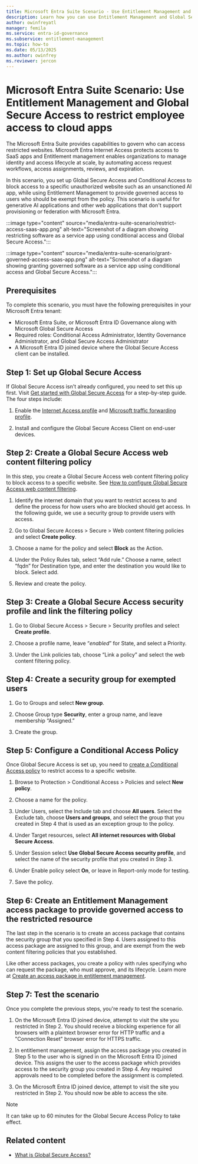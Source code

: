 ```yaml
---
title: Microsoft Entra Suite Scenario - Use Entitlement Management and Global Secure Access to restrict employee access to cloud apps 
description: Learn how you can use Entitlement Management and Global Secure Access to restrict employee access to cloud apps.
author: owinfreyatl
manager: femila
ms.service: entra-id-governance
ms.subservice: entitlement-management
ms.topic: how-to
ms.date: 05/13/2025
ms.author: owinfrey
ms.reviewer: jercon
---
```



# Microsoft Entra Suite Scenario: Use Entitlement Management and Global Secure Access to restrict employee access to cloud apps 

The Microsoft Entra Suite provides capabilities to govern who can access restricted websites. Microsoft Entra Internet Access protects access to SaaS apps and Entitlement management enables organizations to manage identity and access lifecycle at scale, by automating access request workflows, access assignments, reviews, and expiration.

In this scenario, you set up Global Secure Access and Conditional Access to block access to a specific unauthorized website such as an unsanctioned AI app, while using Entitlement Management to provide governed access to users who should be exempt from the policy. This scenario is useful for generative AI applications and other web applications that don't support provisioning or federation with Microsoft Entra.

:::image type="content" source="media/entra-suite-scenario/restrict-access-saas-app.png" alt-text="Screenshot of a diagram showing restricting software as a service app using conditional access and Global Secure Access.":::

:::image type="content" source="media/entra-suite-scenario/grant-governed-access-saas-app.png" alt-text="Screenshot of a diagram showing granting governed software as a service app using conditional access and Global Secure Access.":::

## Prerequisites

To complete this scenario, you must have the following prerequisites in your Microsoft Entra tenant:

- Microsoft Entra Suite, or Microsoft Entra ID Governance along with Microsoft Global Secure Access
- Required roles: Conditional Access Administrator, Identity Governance Administrator, and Global Secure Access Administrator
- A Microsoft Entra ID joined device where the Global Secure Access client can be installed.

## Step 1: Set up Global Secure Access

If Global Secure Access isn't already configured, you need to set this up first. Visit [Get started with Global Secure Access](../global-secure-access/quickstart-access-admin-center.md) for a step-by-step guide. The four steps include:

1. Enable the [Internet Access profile](../global-secure-access/how-to-manage-internet-access-profile.md) and [Microsoft traffic forwarding profile](../global-secure-access/how-to-manage-microsoft-profile.md).

1. Install and configure the Global Secure Access Client on end-user devices.

## Step 2: Create a Global Secure Access web content filtering policy

In this step, you create a Global Secure Access web content filtering policy to block access to a specific website. See [How to configure Global Secure Access web content filtering](../global-secure-access/how-to-configure-web-content-filtering.md).

1. Identify the internet domain that you want to restrict access to and define the process for how users who are blocked should get access. In the following guide, we use a security group to provide users with access.

1. Go to Global Secure Access > Secure > Web content filtering policies and select **Create policy**.

1. Choose a name for the policy and select **Block** as the Action.

1. Under the Policy Rules tab, select “Add rule.” Choose a name, select “fqdn” for Destination type, and enter the destination you would like to block. Select add.

1. Review and create the policy.

## Step 3: Create a Global Secure Access security profile and link the filtering policy

1. Go to Global Secure Access > Secure > Security profiles and select **Create profile**.

1. Choose a profile name, leave “*enabled*” for State, and select a Priority.

1. Under the Link policies tab, choose “Link a policy” and select the web content filtering policy.

## Step 4: Create a security group for exempted users

1. Go to Groups and select **New group**.

1. Choose Group type **Security**, enter a group name, and leave membership “Assigned.”

1. Create the group.

## Step 5: Configure a Conditional Access Policy

Once Global Secure Access is set up, you need to [create a Conditional Access policy](../identity/conditional-access/concept-conditional-access-policies.md) to restrict access to a specific website.

1. Browse to Protection > Conditional Access > Policies and select **New policy**.

1. Choose a name for the policy.

1. Under Users, select the Include tab and choose **All users**. Select the Exclude tab, choose **Users and groups**, and select the group that you created in Step 4 that is used as an exception group to the policy.

1. Under Target resources, select **All internet resources with Global Secure Access**.

1. Under Session select **Use Global Secure Access security profile**, and select the name of the security profile that you created in Step 3.

1. Under Enable policy select **On**, or leave in Report-only mode for testing.

1. Save the policy.

## Step 6: Create an Entitlement Management access package to provide governed access to the restricted resource

The last step in the scenario is to create an access package that contains the security group that you specified in Step 4. Users assigned to this access package are assigned to this group, and are exempt from the web content filtering policies that you established.

Like other access packages, you create a policy with rules specifying who can request the package, who must approve, and its lifecycle. Learn more at [Create an access package in entitlement management](../id-governance/entitlement-management-access-package-create.md).

## Step 7: Test the scenario

Once you complete the previous steps, you're ready to test the scenario.

1. On the Microsoft Entra ID joined device, attempt to visit the site you restricted in Step 2. You should receive a blocking experience for all browsers with a plaintext browser error for HTTP traffic and a "Connection Reset" browser error for HTTPS traffic.

1. In entitlement management, assign the access package you created in Step 5 to the user who is signed in on the Microsoft Entra ID joined device. This assigns the user to the access package which provides access to the security group you created in Step 4. Any required approvals need to be completed before the assignment is completed.

1. On the Microsoft Entra ID joined device, attempt to visit the site you restricted in Step 2. You should now be able to access the site. 

> [!NOTE]
> It can take up to 60 minutes for the Global Secure Access Policy to take effect.

## Related content

- [What is Global Secure Access?](../global-secure-access/overview-what-is-global-secure-access.md)
